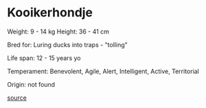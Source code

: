 # Kooikerhondje

Weight: 9 - 14 kg
Height: 36 - 41 cm

Bred for: Luring ducks into traps - "tolling"

Life span: 12 - 15 years yo

Temperament: Benevolent, Agile, Alert, Intelligent, Active, Territorial

Origin: not found

[source](https://api.thedogapi.com/v1/breeds/145)

